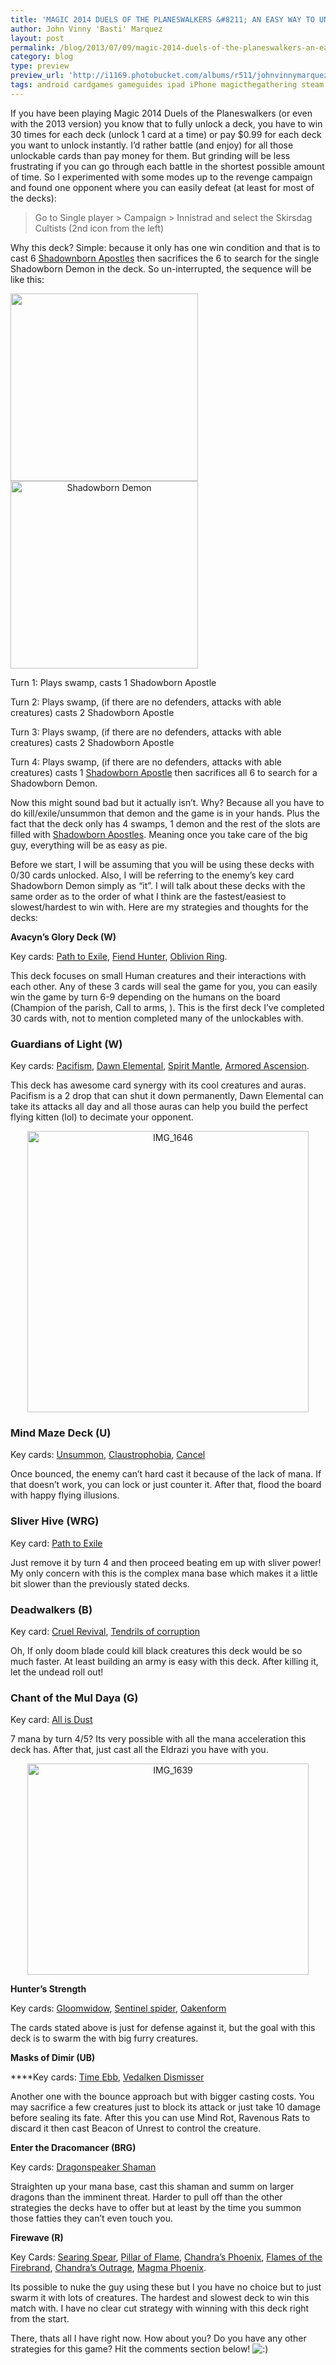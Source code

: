 ```yaml
---
title: 'MAGIC 2014 DUELS OF THE PLANESWALKERS &#8211; AN EASY WAY TO UNLOCK CARDS'
author: John Vinny 'Basti' Marquez
layout: post
permalink: /blog/2013/07/09/magic-2014-duels-of-the-planeswalkers-an-easy-way-to-unlock-cards/
category: blog
type: preview
preview_url: 'http://i1169.photobucket.com/albums/r511/johnvinnymarquez/cultist_zps076b242e.jpg'
tags: android cardgames gameguides ipad iPhone magicthegathering steam videogames
---
```

If you have been playing Magic 2014 Duels of the Planeswalkers (or even with the 2013 version) you know that to fully unlock a deck, you have to win 30 times for each deck (unlock 1 card at a time) or pay $0.99 for each deck you want to unlock instantly. I&#8217;d rather battle (and enjoy) for all those unlockable cards than pay money for them. But grinding will be less frustrating if you can go through each battle in the shortest possible amount of time. So I experimented with some modes up to the revenge campaign and found one opponent where you can easily defeat (at least for most of the decks):

> Go to Single player > Campaign > Innistrad and select the Skirsdag Cultists (2nd icon from the left)

Why this deck? Simple: because it only has one win condition and that is to cast 6 <a href="http://www.magicspoiler.com/mtg-spoiler/shadowborn-apostle/" target="_blank">Shadownborn Apostles</a> then sacrifices the 6 to search for the single Shadowborn Demon in the deck. So un-interrupted, the sequence will be like this:

<p style="display: inline; text-align: center;">
  <a href="http://www.magicspoiler.com/mtg-spoiler/shadowborn-apostle/"><img alt="" src="http://www.magicspoiler.com/wp-content/uploads/2013/03/Shadowborn-Apostle-M14-Visual-Spoiler.jpg" height="300" /></a><a href="http://www.magicspoiler.com/mtg-spoiler/shadowborn-demon/"><img alt="Shadowborn Demon" src="http://www.magicspoiler.com/wp-content/uploads/2013/03/Shadowborn-Demon-M14-Visual-Spoiler.jpg" height="300" /></a>
</p>

Turn 1: Plays swamp, casts 1 Shadowborn Apostle

Turn 2: Plays swamp, (if there are no defenders, attacks with able creatures) casts 2 Shadowborn Apostle

Turn 3: Plays swamp, (if there are no defenders, attacks with able creatures) casts 2 Shadowborn Apostle

Turn 4: Plays swamp, (if there are no defenders, attacks with able creatures) casts 1 <a href="http://www.magicspoiler.com/mtg-spoiler/shadowborn-apostle/" target="_blank">Shadowborn Apostle</a> then sacrifices all 6 to search for a Shadowborn Demon.

Now this might sound bad but it actually isn&#8217;t. Why? Because all you have to do kill/exile/unsummon that demon and the game is in your hands. Plus the fact that the deck only has 4 swamps, 1 demon and the rest of the slots are filled with <a href="http://www.magicspoiler.com/mtg-spoiler/shadowborn-apostle/" target="_blank">Shadowborn Apostles</a>. Meaning once you take care of the big guy, everything will be as easy as pie.

Before we start, I will be assuming that you will be using these decks with 0/30 cards unlocked. Also, I will be referring to the enemy&#8217;s key card Shadowborn Demon simply as &#8220;it&#8221;. I will talk about these decks with the same order as to the order of what I think are the fastest/easiest to slowest/hardest to win with. Here are my strategies and thoughts for the decks:

**Avacyn&#8217;s Glory Deck (W)**

Key cards: <a href="http://gatherer.wizards.com/Pages/Card/Details.aspx?multiverseid=370408" target="_blank">Path to Exile</a>, <a href="http://gatherer.wizards.com/Pages/Card/Details.aspx?multiverseid=368496" target="_blank">Fiend Hunter</a>, <a href="http://gatherer.wizards.com/Pages/Card/Details.aspx?multiverseid=259711" target="_blank">Oblivion Ring</a>.

This deck focuses on small Human creatures and their interactions with each other. Any of these 3 cards will seal the game for you, you can easily win the game by turn 6-9 depending on the humans on the board (Champion of the parish, Call to arms, ). This is the first deck I&#8217;ve completed 30 cards with, not to mention completed many of the unlockables with.

### Guardians of Light (W)

Key cards: <a href="http://gatherer.wizards.com/Pages/Card/Details.aspx?multiverseid=259712" target="_blank">Pacifism</a>, <a href="http://gatherer.wizards.com/Pages/Card/Details.aspx?multiverseid=44311" target="_blank">Dawn Elemental</a>, <a href="http://gatherer.wizards.com/Pages/Card/Details.aspx?multiverseid=275265" target="_blank">Spirit Mantle</a>, <a href="http://gatherer.wizards.com/Pages/Card/Details.aspx?multiverseid=204997" target="_blank">Armored Ascension</a>.

This deck has awesome card synergy with its cool creatures and auras. Pacifism is a 2 drop that can shut it down permanently, Dawn Elemental can take its attacks all day and all those auras can help you build the perfect flying kitten (lol) to decimate your opponent.

<p style="text-align: center;">
  <a href="http://johnvinnymarquez.net/wp-content/uploads/2013/07/IMG_1646.png"><img class="aligncenter  wp-image-826" alt="IMG_1646" src="http://johnvinnymarquez.net/wp-content/uploads/2013/07/IMG_1646-1024x768.png" width="450" /></a>
</p>

### Mind Maze Deck (U)

Key cards: <a href="http://gatherer.wizards.com/Pages/Card/Details.aspx?multiverseid=204997" target="_blank">Unsummon</a>, <a href="http://gatherer.wizards.com/Pages/Card/Details.aspx?multiverseid=235601" target="_blank">Claustrophobia</a>, <a href="http://gatherer.wizards.com/Pages/Card/Details.aspx?multiverseid=265403" target="_blank">Cancel</a>

Once bounced, the enemy can&#8217;t hard cast it because of the lack of mana. If that doesn&#8217;t work, you can lock or just counter it. After that, flood the board with happy flying illusions.

### Sliver Hive (WRG)

Key card: <a href="http://gatherer.wizards.com/Pages/Card/Details.aspx?multiverseid=370408" target="_blank">Path to Exile</a>

Just remove it by turn 4 and then proceed beating em up with sliver power! My only concern with this is the complex mana base which makes it a little bit slower than the previously stated decks.

### Deadwalkers (B)

Key card: <a href="http://gatherer.wizards.com/Pages/Card/Details.aspx?multiverseid=205367" target="_blank">Cruel Revival</a>, <a href="http://gatherer.wizards.com/Pages/Card/Details.aspx?multiverseid=210139" target="_blank">Tendrils of corruption</a>

Oh, If only doom blade could kill black creatures this deck would be so much faster. At least building an army is easy with this deck. After killing it, let the undead roll out!

### Chant of the Mul Daya (G)

Key card: <a href="http://gatherer.wizards.com/Pages/Card/Details.aspx?multiverseid=193658" target="_blank">All is Dust</a>

7 mana by turn 4/5? Its very possible with all the mana acceleration this deck has. After that, just cast all the Eldrazi you have with you.

<p style="text-align: center;">
  <a href="http://johnvinnymarquez.net/wp-content/uploads/2013/07/IMG_1639.png"><img class="aligncenter  wp-image-826" alt="IMG_1639" src="http://johnvinnymarquez.net/wp-content/uploads/2013/07/IMG_1639-1024x768.png" width="450" height="338" /></a>
</p>

**Hunter&#8217;s Strength**

Key cards: <a href="http://gatherer.wizards.com/Pages/Card/Details.aspx?multiverseid=278254" target="_blank">Gloomwidow</a>, <a href="http://gatherer.wizards.com/Pages/Card/Details.aspx?multiverseid=249681" target="_blank">Sentinel spider</a>, <a href="http://gatherer.wizards.com/pages/card/Details.aspx?multiverseid=189922" target="_blank">Oakenform</a>

The cards stated above is just for defense against it, but the goal with this deck is to swarm the with big furry creatures.

**Masks of Dimir (UB)**

****Key cards: <a href="http://gatherer.wizards.com/Pages/Card/Details.aspx?multiverseid=84507" target="_blank">Time Ebb</a>, <a href="http://gatherer.wizards.com/Pages/Card/Details.aspx?multiverseid=370550" target="_blank">Vedalken Dismisser</a>

Another one with the bounce approach but with bigger casting costs. You may sacrifice a few creatures just to block its attack or just take 10 damage before sealing its fate. After this you can use Mind Rot, Ravenous Rats to discard it then cast Beacon of Unrest to control the creature.

**Enter the Dracomancer (BRG)**

Key cards: <a href="http://gatherer.wizards.com/Pages/Card/Details.aspx?multiverseid=243471" target="_blank">Dragonspeaker Shaman</a>

Straighten up your mana base, cast this shaman and summ on larger dragons than the imminent threat. Harder to pull off than the other strategies the decks have to offer but at least by the time you summon those fatties they can&#8217;t even touch you.

**Firewave (R)**

Key Cards: <a href="http://gatherer.wizards.com/Pages/Card/Details.aspx?multiverseid=249684" target="_blank">Searing Spear</a>, <a href="http://gatherer.wizards.com/Pages/Card/Details.aspx?multiverseid=240013" target="_blank">Pillar of Flame</a>, <a href="http://gatherer.wizards.com/Pages/Card/Details.aspx?multiverseid=220298" target="_blank">Chandra&#8217;s Phoenix</a>, <a href="http://gatherer.wizards.com/Pages/Card/Details.aspx?multiverseid=259219" target="_blank">Flames of the Firebrand</a>, <a href="http://gatherer.wizards.com/Pages/Card/Details.aspx?multiverseid=226585" target="_blank">Chandra&#8217;s Outrage</a>, <a href="http://gatherer.wizards.com/Pages/Card/Details.aspx?multiverseid=208003" target="_blank">Magma Phoenix</a>.

Its possible to nuke the guy using these but I you have no choice but to just swarm it with lots of creatures. The hardest and slowest deck to win this match with. I have no clear cut strategy with winning with this deck right from the start.

There, thats all I have right now. How about you? Do you have any other strategies for this game? Hit the comments section below! <img src="http://johnvinnymarquez.net/wp-includes/images/smilies/icon_smile.gif" alt=":)" class="wp-smiley" />